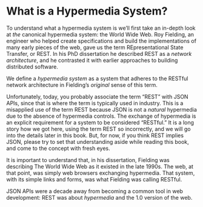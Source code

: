 # What is a Hypermedia System?

To understand what a hypermedia system is we’ll first take an in-depth look at _the_ canonical hypermedia system: the World Wide Web. Roy Fielding, an engineer who helped create specifications and build the implementations of many early pieces of the web, gave us the term REpresentational State Transfer, or REST. In his PhD dissertation he described REST as a _network architecture_, and he contrasted it with earlier approaches to building distributed software.

We define a _hypermedia system_ as a system that adheres to the RESTful network architecture in Fielding’s _original_ sense of this term.

Unfortunately, today, you probably associate the term “REST” with JSON APIs, since that is where the term is typically used in industry. This is a misapplied use of the term REST because JSON is not a _natural_ hypermedia due to the absence of hypermedia controls. The exchange of hypermedia is an explicit requirement for a system to be considered “RESTful.” It is a long story how we got here, using the term REST so incorrectly, and we will go into the details later in this book. But, for now, if you think REST implies JSON, please try to set that understanding aside while reading this book, and come to the concept with fresh eyes.

It is important to understand that, in his dissertation, Fielding was describing The World Wide Web as it existed in the late 1990s. The web, at that point, was simply web browsers exchanging hypermedia. That system, with its simple links and forms, was what Fielding was calling RESTful.

JSON APIs were a decade away from becoming a common tool in web development: REST was about _hypermedia_ and the 1.0 version of the web.